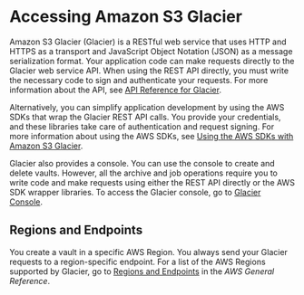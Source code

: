 # Accessing Amazon S3 Glacier<a name="amazon-glacier-accessing"></a>

Amazon S3 Glacier \(Glacier\) is a RESTful web service that uses HTTP and HTTPS as a transport and JavaScript Object Notation \(JSON\) as a message serialization format\. Your application code can make requests directly to the Glacier web service API\. When using the REST API directly, you must write the necessary code to sign and authenticate your requests\. For more information about the API, see [API Reference for Glacier](amazon-glacier-api.md)\. 

Alternatively, you can simplify application development by using the AWS SDKs that wrap the Glacier REST API calls\. You provide your credentials, and these libraries take care of authentication and request signing\. For more information about using the AWS SDKs, see [Using the AWS SDKs with Amazon S3 Glacier](using-aws-sdk.md)\.

Glacier also provides a console\. You can use the console to create and delete vaults\. However, all the archive and job operations require you to write code and make requests using either the REST API directly or the AWS SDK wrapper libraries\. To access the Glacier console, go to [Glacier Console](https://console.aws.amazon.com/glacier/)\. 

## Regions and Endpoints<a name="regions-and-endpoints-intro"></a>

You create a vault in a specific AWS Region\. You always send your Glacier requests to a region\-specific endpoint\. For a list of the AWS Regions supported by Glacier, go to [Regions and Endpoints](https://docs.aws.amazon.com/general/latest/gr/rande.html#glacier_region) in the *AWS General Reference*\.